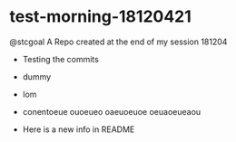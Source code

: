 # test-morning-18120421
@stcgoal A Repo created at the end of my session 181204


* Testing the commits

* dummy
* lom 
* conentoeue ouoeueo
oaeuoeuoe
oeuaoeueaou


* Here is a new info in README
